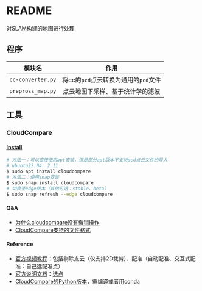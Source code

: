 # README

对SLAM构建的地图进行处理

## 程序

|      模块名       |                 作用                 |
| :---------------: | :----------------------------------: |
| `cc-converter.py` | 将cc的`pcd`点云转换为通用的`pcd`文件 |
| `prepross_map.py` |   点云地图下采样、基于统计学的滤波   |

## 工具

### CloudCompare

#### [Install](http://www.cloudcompare.org/)

```bash
# 方法一：可以直接使用apt安装，但是部分apt版本不支持pcd点云文件的导入
# ubuntu22.04: 2.11
$ sudo apt install cloudcompare
# 方法二：使用snap安装
$ sudo snap install cloudcompare
# 切换至edge版本（其他可选：stable、beta）
$ sudo snap refresh --edge cloudcompare
```

#### Q&A

- [为什么cloudcompare没有撤销操作](http://www.danielgm.net/cc/forum/viewtopic.php?t=1257)
- [CloudCompare支持的文件格式](https://www.cloudcompare.org/doc/wiki/index.php?title=FILE_I/O)

#### Reference

- [官方视频教程](http://www.cloudcompare.org/tutorials.html)：包括剔除点云（仅支持2D裁剪）、配准（自动配准、交互式配准：自己选配准点）
- [官方说明文档](https://www.cloudcompare.org/doc/wiki/index.php/Main_Page)：[选点](https://www.cloudcompare.org/doc/wiki/index.php/Point_picking)
- [CloudCompare的Python版本](https://github.com/CloudCompare/CloudComPy)，需编译或者用conda

